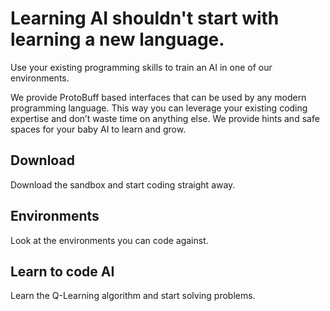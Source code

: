 # Learning AI shouldn't start with learning a new language.

<div id="carousel"></div>

Use your existing programming skills to train an AI in one of our environments.

We provide ProtoBuff based interfaces that can be used by any modern programming language. This way you can leverage
your existing coding expertise and don’t waste time on anything else. We provide hints and safe spaces for your baby AI
to learn and grow.

<div class="container text-center">
<div class="row align-items-start">
<div class="col">

## Download

Download the sandbox and start coding straight away.

</div>
<div class="col">

## Environments

Look at the environments you can code against.

</div>
<div class="col">

## Learn to code AI

Learn the Q-Learning algorithm and start solving problems.

</div>
</div>
</div>






